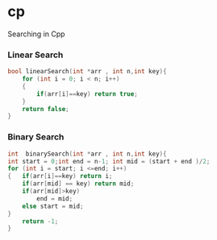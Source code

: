 # cp
Searching in Cpp

### Linear Search
```c
bool linearSearch(int *arr , int n,int key){
    for (int i = 0; i < n; i++)
    {
        if(arr[i]==key) return true;
    }
    return false;
}
```

### Binary Search 

```c
int  binarySearch(int *arr , int n,int key){
int start = 0;int end = n-1; int mid = (start + end )/2;
for (int i = start; i <=end; i++)
{   if(arr[i]==key) return i;
	if(arr[mid] == key) return mid;
	if(arr[mid]>key)
		end = mid;
	else start = mid;	
}
    return -1;    
}

```

